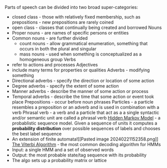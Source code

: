 Parts of speech can be divided into two broad super-categories:
- closed class - those with relatively fixed membership, such as prepositions - new prepositions are rarely coined
- open class - classes that continually being created and borrowed
Nouns
- Proper nouns - are names of specific persons or entities
- Common nouns - are further divided
	- count nouns - allow grammatical enumeration, something that occurs in both the plural and singular
	- mass nouns - used when something is conceptualized as a homogeneous group
Verbs
- refer to actions and processes
Adjectives
- include many terms for properties or qualities
Adverbs - modifying something
- Directional adverbs - specify the direction or location of some action
- Degree adverbs - specify the extent of some action
- Manner adverbs - describe the manner of some action or process
- Temporal adverbs - describe the time that some action or event took place
Prepositions - occur before noun phrases
Particles - a particle resembles a preposition or an adverb and is used in combination with a verb
Phrasal verb - a verb and a particle that act as a a single syntactic and/or semantic unit are called a phrasal verb
<u>Hidden Markov Model</u> - a probablistic sequence model. Given a sequence of units it computes a **probability distribution** over possible sequences of labels and chooses the best label sequence
- An extension of finite automata![[Pasted image 20240221152358.png]]
<u>The Viterbi Algorithm</u> - the most common decoding algorithm for HMMs
- Input: a single HMM and a set of observed words
- Output: the most probable state/tag sequence with its probability
- The algo sets up a probability matrix or lattice